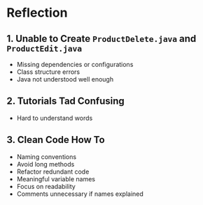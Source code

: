 # Reflection

## 1. Unable to Create `ProductDelete.java` and `ProductEdit.java`
- Missing dependencies or configurations
- Class structure errors
- Java not understood well enough

## 2. Tutorials Tad Confusing
- Hard to understand words

## 3. Clean Code How To
- Naming conventions
- Avoid long methods
- Refactor redundant code
- Meaningful variable names
- Focus on readability
- Comments unnecessary if names explained
